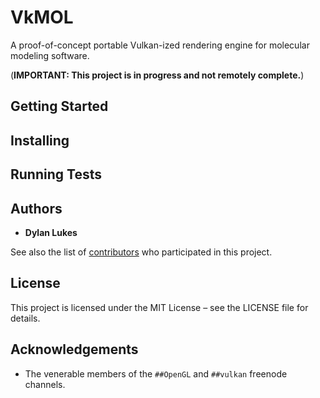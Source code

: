 # VkMOL

A proof-of-concept portable Vulkan-ized rendering engine for molecular modeling software.

(**IMPORTANT: This project is in progress and not remotely complete.**)

## Getting Started

## Installing

## Running Tests

## Authors

* **Dylan Lukes**

See also the list of [contributors](https://github.com/DylanLukes/VkMOL/contributors) who participated in this project.

## License

This project is licensed under the MIT License – see the LICENSE file for details.

## Acknowledgements 

 - The venerable members of the `##OpenGL` and `##vulkan` freenode channels.

